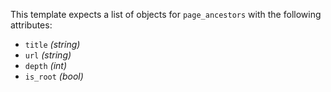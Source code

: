 This template expects a list of objects for `page_ancestors` with the following attributes:
- `title` _(string)_
- `url` _(string)_
- `depth` _(int)_ 
- `is_root` _(bool)_
